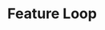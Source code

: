---
layout: loop
title: Feature Loop
description: Feature loop lists features.
sidebar: loop
lang: en
subnav: loop_feature
uses_global_argument: true
returns_global_outputs: { countable : true, timestampable : true, versionable : false }
type: feature
arguments :
    - {name: "id", description: "A single or a list of feature ids.", example: "id=\"2\", id=\"1,4,7\""}
    - {name: "product", description: "A single or a list of product ids.", example: "id=\"2\", id=\"1,4,7\""}
    - {name: "template", description: "A single or a list of template ids. Only features attached to these templates will be returned.", example: "id=\"2\", id=\"1,4,7\""}
    - {name: "exclude_template", description: "A single or a list of template ids. Only features NOT attached to these templates will be returned.", example: "id=\"2\", id=\"1,4,7\""}
    - {name: "visible", description: "A boolean value.", example: "visible=\"no\"", default: "yes"}
    - {name: "exclude", description: "A single or a list of feature ids to exclude.", example: "exclude=\"456,123\""}
    - {name: "title", description: "A a string title", example: "title=\"foo\""}
    - {name: "lang", description: "A lang id", example: "lang=\"1\""}
    - {
        name: "order", description: "A list of values", example: "order=\"alpha_reverse\"", default: "manual",
        expected_values: [
            {name: "alpha",             description: "alphabetical order on title"},
            {name: "alpha_reverse",     description: "reverse alphabetical order on title"},
            {name: "manual",            description: ""},
            {name: "manual_reverse",    description: ""}
        ]
      }
outputs :
    - {name: "$ID", description: "the feature id"}
    - {name: "$IS_TRANSLATED", description: "check if the feature is translated"}
    - {name: "$LOCALE", description: "The locale used for this research"}
    - {name: "$TITLE", description: "the feature title"}
    - {name: "$CHAPO", description: "the feature chapo"}
    - {name: "$DESCRIPTION", description: "the feature description"}
    - {name: "$POSTSCRIPTUM", description: "the feature postscriptum"}
    - {name: "$POSITION", description: "If none of the product, template or exclude_template parameter is present, $POSITION contains the feature position. Otherwise, it contains the feature position in the product template context."}
---